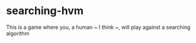# searching-hvm
This is a game where you, a human ~ I think ~, will play against a searching algorithm
